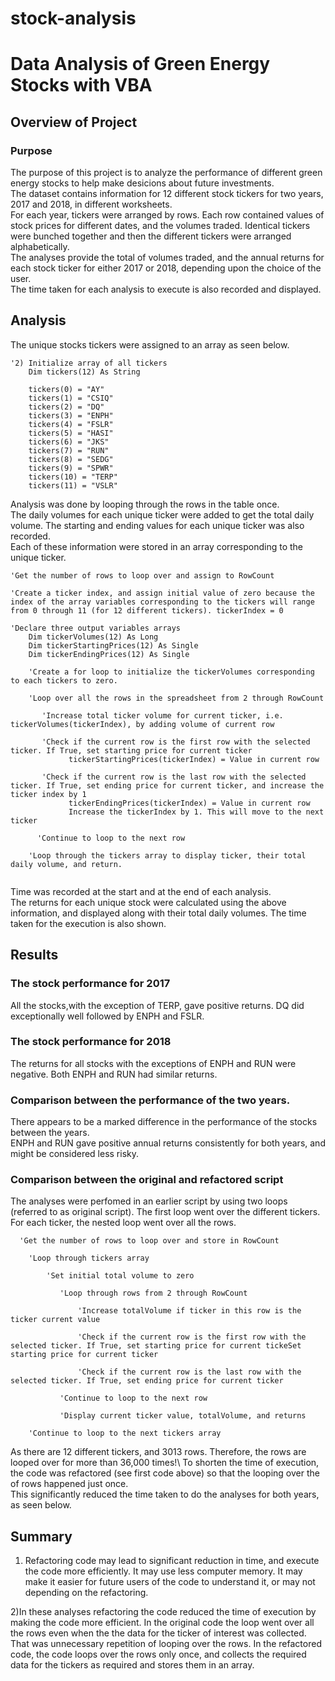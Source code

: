 # stock-analysis
# Data Analysis of Green Energy Stocks with VBA

## Overview of Project

### Purpose

The purpose of this project is to analyze the performance of different green energy stocks to help make desicions about future investments.\
The dataset contains information for 12 different stock tickers for two years, 2017 and 2018, in different worksheets.\
For each year, tickers were arranged by rows. Each row contained values of stock prices for different dates, and the volumes traded. Identical tickers were bunched together and then the different tickers were arranged alphabetically.\
The analyses provide the total of volumes traded, and the annual returns for each stock ticker for either 2017 or 2018, depending upon the choice of the user.\
The time taken for each analysis to execute is also recorded and displayed.

## Analysis

The unique stocks tickers were assigned to an array as seen below. 

```
'2) Initialize array of all tickers
    Dim tickers(12) As String
    
    tickers(0) = "AY"
    tickers(1) = "CSIQ"
    tickers(2) = "DQ"
    tickers(3) = "ENPH"
    tickers(4) = "FSLR"
    tickers(5) = "HASI"
    tickers(6) = "JKS"
    tickers(7) = "RUN"
    tickers(8) = "SEDG"
    tickers(9) = "SPWR"
    tickers(10) = "TERP"
    tickers(11) = "VSLR"
```

Analysis was done by looping through the rows in the table once.\
The daily volumes for each unique ticker were added to get the total daily volume. The starting and ending values for each unique ticker was also recorded.\
Each of these information were stored in an array corresponding to the unique ticker.

```
'Get the number of rows to loop over and assign to RowCount

'Create a ticker index, and assign initial value of zero because the index of the array variables corresponding to the tickers will range from 0 through 11 (for 12 different tickers). tickerIndex = 0

'Declare three output variables arrays
    Dim tickerVolumes(12) As Long
    Dim tickerStartingPrices(12) As Single
    Dim tickerEndingPrices(12) As Single
     
    'Create a for loop to initialize the tickerVolumes corresponding to each tickers to zero.
                 
    'Loop over all the rows in the spreadsheet from 2 through RowCount
        
       'Increase total ticker volume for current ticker, i.e. tickerVolumes(tickerIndex), by adding volume of current row
        
       'Check if the current row is the first row with the selected ticker. If True, set starting price for current ticker
             tickerStartingPrices(tickerIndex) = Value in current row
       
       'Check if the current row is the last row with the selected ticker. If True, set ending price for current ticker, and increase the ticker index by 1
             tickerEndingPrices(tickerIndex) = Value in current row
             Increase the tickerIndex by 1. This will move to the next ticker
     
      'Continue to loop to the next row
   
    'Loop through the tickers array to display ticker, their total daily volume, and return.
   
```

Time was recorded at the start and at the end of each analysis.\
The returns for each unique stock were calculated using the above information, and displayed along with their total daily volumes. The time taken for the execution is also shown.


## Results

### The stock performance for 2017
All the stocks,with the exception of TERP, gave positive returns. DQ did exceptionally well followed by ENPH and FSLR.



### The stock performance for 2018
The returns for all stocks with the exceptions of ENPH and RUN were negative. Both ENPH and RUN had similar returns.



### Comparison between the performance of the two years.

There appears to be a marked difference in the performance of the stocks between the years.\
ENPH and RUN gave positive annual returns consistently for both years, and might be considered less risky.

### Comparison between the original and refactored script

The analyses were perfomed in an earlier script by using two loops (referred to as original script). The first loop went over the different tickers. For each ticker, the nested loop went over all the rows.

```
  'Get the number of rows to loop over and store in RowCount
  
    'Loop through tickers array
                 
        'Set initial total volume to zero
                
           'Loop through rows from 2 through RowCount 
            
               'Increase totalVolume if ticker in this row is the ticker current value
                    
               'Check if the current row is the first row with the selected ticker. If True, set starting price for current tickeSet starting price for current ticker
                             
               'Check if the current row is the last row with the selected ticker. If True, set ending price for current ticker
               
           'Continue to loop to the next row
                      
           'Display current ticker value, totalVolume, and returns
           
    'Continue to loop to the next tickers array
 ```
As there are 12 different tickers, and 3013 rows. Therefore, the rows are looped over for more than 36,000 times!\ 
To shorten the time of execution, the code was refactored (see first code above) so that the looping over the of rows happened just once.\
This significantly reduced the time taken to do the analyses for both years, as seen below.


## Summary

1) Refactoring code may lead to significant reduction in time, and execute the code more efficiently. It may use less computer memory.
It may make it easier for future users of the code to understand it, or may not depending on the refactoring.

2)In these analyses refactoring the code reduced the time of execution by making the code more efficient.
In the original code the loop went over all the rows even when the the data for the ticker of interest was collected. That was unnecessary repetition of looping over the rows.
In the refactored code, the code loops over the rows only once, and collects the required data for the tickers as required and stores them in an array. 
